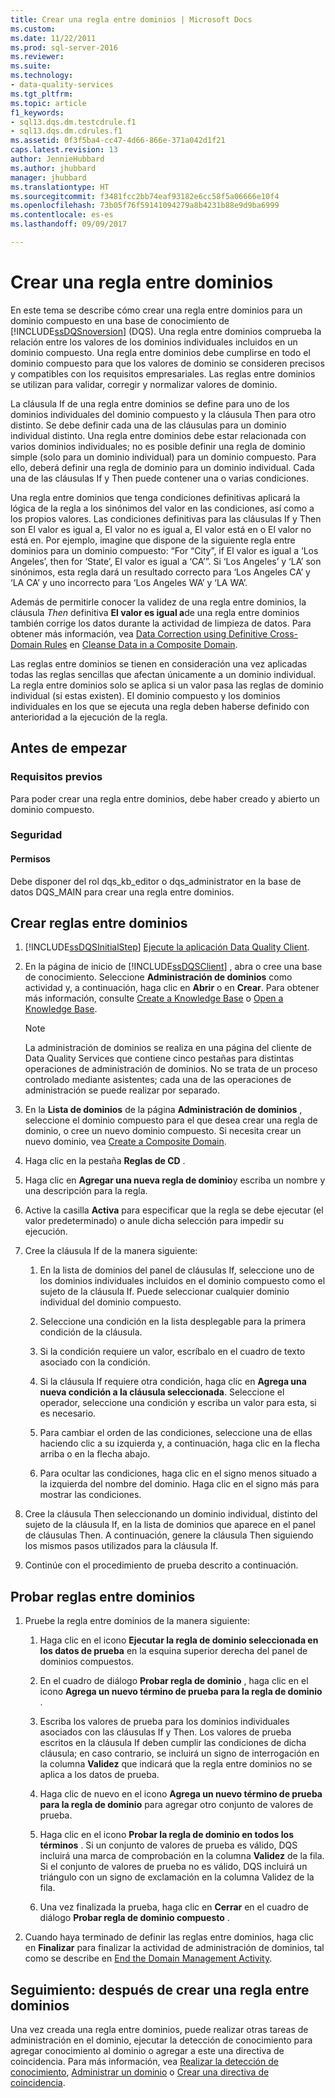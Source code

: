 ```yaml
---
title: Crear una regla entre dominios | Microsoft Docs
ms.custom: 
ms.date: 11/22/2011
ms.prod: sql-server-2016
ms.reviewer: 
ms.suite: 
ms.technology:
- data-quality-services
ms.tgt_pltfrm: 
ms.topic: article
f1_keywords:
- sql13.dqs.dm.testcdrule.f1
- sql13.dqs.dm.cdrules.f1
ms.assetid: 0f3f5ba4-cc47-4d66-866e-371a042d1f21
caps.latest.revision: 13
author: JennieHubbard
ms.author: jhubbard
manager: jhubbard
ms.translationtype: HT
ms.sourcegitcommit: f3481fcc2bb74eaf93182e6cc58f5a06666e10f4
ms.openlocfilehash: 73b05f76f59141094279a8b4231b88e9d9ba6999
ms.contentlocale: es-es
ms.lasthandoff: 09/09/2017

---
```

# <a name="create-a-cross-domain-rule"></a>Crear una regla entre dominios
  En este tema se describe cómo crear una regla entre dominios para un dominio compuesto en una base de conocimiento de [!INCLUDE[ssDQSnoversion](../includes/ssdqsnoversion-md.md)] (DQS). Una regla entre dominios comprueba la relación entre los valores de los dominios individuales incluidos en un dominio compuesto. Una regla entre dominios debe cumplirse en todo el dominio compuesto para que los valores de dominio se consideren precisos y compatibles con los requisitos empresariales. Las reglas entre dominios se utilizan para validar, corregir y normalizar valores de dominio.  
  
 La cláusula If de una regla entre dominios se define para uno de los dominios individuales del dominio compuesto y la cláusula Then para otro distinto. Se debe definir cada una de las cláusulas para un dominio individual distinto. Una regla entre dominios debe estar relacionada con varios dominios individuales; no es posible definir una regla de dominio simple (solo para un dominio individual) para un dominio compuesto. Para ello, deberá definir una regla de dominio para un dominio individual. Cada una de las cláusulas If y Then puede contener una o varias condiciones.  
  
 Una regla entre dominios que tenga condiciones definitivas aplicará la lógica de la regla a los sinónimos del valor en las condiciones, así como a los propios valores. Las condiciones definitivas para las cláusulas If y Then son El valor es igual a, El valor no es igual a, El valor está en o El valor no está en. Por ejemplo, imagine que dispone de la siguiente regla entre dominios para un dominio compuesto: “For “City”, if El valor es igual a ‘Los Angeles’, then for ‘State’, El valor es igual a ‘CA’”. Si ‘Los Angeles’ y ‘LA’ son sinónimos, esta regla dará un resultado correcto para ‘Los Angeles CA’ y ‘LA CA’ y uno incorrecto para ‘Los Angeles WA’ y ‘LA WA’.  
  
 Además de permitirle conocer la validez de una regla entre dominios, la cláusula *Then* definitiva **El valor es igual a**de una regla entre dominios también corrige los datos durante la actividad de limpieza de datos. Para obtener más información, vea [Data Correction using Definitive Cross-Domain Rules](../data-quality-services/cleanse-data-in-a-composite-domain.md#CDCorrection) en [Cleanse Data in a Composite Domain](../data-quality-services/cleanse-data-in-a-composite-domain.md).  
  
 Las reglas entre dominios se tienen en consideración una vez aplicadas todas las reglas sencillas que afectan únicamente a un dominio individual. La regla entre dominios solo se aplica si un valor pasa las reglas de dominio individual (si estas existen). El dominio compuesto y los dominios individuales en los que se ejecuta una regla deben haberse definido con anterioridad a la ejecución de la regla.  
  
##  <a name="BeforeYouBegin"></a> Antes de empezar  
  
###  <a name="Prerequisites"></a> Requisitos previos  
 Para poder crear una regla entre dominios, debe haber creado y abierto un dominio compuesto.  
  
###  <a name="Security"></a> Seguridad  
  
####  <a name="Permissions"></a> Permisos  
 Debe disponer del rol dqs_kb_editor o dqs_administrator en la base de datos DQS_MAIN para crear una regla entre dominios.  
  
##  <a name="Create"></a> Crear reglas entre dominios  
  
1.  [!INCLUDE[ssDQSInitialStep](../includes/ssdqsinitialstep-md.md)] [Ejecute la aplicación Data Quality Client](../data-quality-services/run-the-data-quality-client-application.md).  
  
2.  En la página de inicio de [!INCLUDE[ssDQSClient](../includes/ssdqsclient-md.md)] , abra o cree una base de conocimiento. Seleccione **Administración de dominios** como actividad y, a continuación, haga clic en **Abrir** o en **Crear**. Para obtener más información, consulte [Create a Knowledge Base](../data-quality-services/create-a-knowledge-base.md) o [Open a Knowledge Base](../data-quality-services/open-a-knowledge-base.md).  
  
    > [!NOTE]  
    >  La administración de dominios se realiza en una página del cliente de Data Quality Services que contiene cinco pestañas para distintas operaciones de administración de dominios. No se trata de un proceso controlado mediante asistentes; cada una de las operaciones de administración se puede realizar por separado.  
  
3.  En la **Lista de dominios** de la página **Administración de dominios** , seleccione el dominio compuesto para el que desea crear una regla de dominio, o cree un nuevo dominio compuesto. Si necesita crear un nuevo dominio, vea [Create a Composite Domain](../data-quality-services/create-a-composite-domain.md).  
  
4.  Haga clic en la pestaña **Reglas de CD** .  
  
5.  Haga clic en **Agregar una nueva regla de dominio**y escriba un nombre y una descripción para la regla.  
  
6.  Active la casilla **Activa** para especificar que la regla se debe ejecutar (el valor predeterminado) o anule dicha selección para impedir su ejecución.  
  
7.  Cree la cláusula If de la manera siguiente:  
  
    1.  En la lista de dominios del panel de cláusulas If, seleccione uno de los dominios individuales incluidos en el dominio compuesto como el sujeto de la cláusula If. Puede seleccionar cualquier dominio individual del dominio compuesto.  
  
    2.  Seleccione una condición en la lista desplegable para la primera condición de la cláusula.  
  
    3.  Si la condición requiere un valor, escríbalo en el cuadro de texto asociado con la condición.  
  
    4.  Si la cláusula If requiere otra condición, haga clic en **Agrega una nueva condición a la cláusula seleccionada**. Seleccione el operador, seleccione una condición y escriba un valor para esta, si es necesario.  
  
    5.  Para cambiar el orden de las condiciones, seleccione una de ellas haciendo clic a su izquierda y, a continuación, haga clic en la flecha arriba o en la flecha abajo.  
  
    6.  Para ocultar las condiciones, haga clic en el signo menos situado a la izquierda del nombre del dominio. Haga clic en el signo más para mostrar las condiciones.  
  
8.  Cree la cláusula Then seleccionando un dominio individual, distinto del sujeto de la cláusula If, en la lista de dominios que aparece en el panel de cláusulas Then. A continuación, genere la cláusula Then siguiendo los mismos pasos utilizados para la cláusula If.  
  
9. Continúe con el procedimiento de prueba descrito a continuación.  
  
##  <a name="Test"></a> Probar reglas entre dominios  
  
1.  Pruebe la regla entre dominios de la manera siguiente:  
  
    1.  Haga clic en el icono **Ejecutar la regla de dominio seleccionada en los datos de prueba** en la esquina superior derecha del panel de dominios compuestos.  
  
    2.  En el cuadro de diálogo **Probar regla de dominio** , haga clic en el icono **Agrega un nuevo término de prueba para la regla de dominio** .  
  
    3.  Escriba los valores de prueba para los dominios individuales asociados con las cláusulas If y Then. Los valores de prueba escritos en la cláusula If deben cumplir las condiciones de dicha cláusula; en caso contrario, se incluirá un signo de interrogación en la columna **Validez** que indicará que la regla entre dominios no se aplica a los datos de prueba.  
  
    4.  Haga clic de nuevo en el icono **Agrega un nuevo término de prueba para la regla de dominio** para agregar otro conjunto de valores de prueba.  
  
    5.  Haga clic en el icono **Probar la regla de dominio en todos los términos** . Si un conjunto de valores de prueba es válido, DQS incluirá una marca de comprobación en la columna **Validez** de la fila. Si el conjunto de valores de prueba no es válido, DQS incluirá un triángulo con un signo de exclamación en la columna Validez de la fila.  
  
    6.  Una vez finalizada la prueba, haga clic en **Cerrar** en el cuadro de diálogo **Probar regla de dominio compuesto** .  
  
2.  Cuando haya terminado de definir las reglas entre dominios, haga clic en **Finalizar** para finalizar la actividad de administración de dominios, tal como se describe en [End the Domain Management Activity](http://msdn.microsoft.com/library/ab6505ad-3090-453b-bb01-58435e7fa7c0).  
  
##  <a name="FollowUp"></a> Seguimiento: después de crear una regla entre dominios  
 Una vez creada una regla entre dominios, puede realizar otras tareas de administración en el dominio, ejecutar la detección de conocimiento para agregar conocimiento al dominio o agregar a este una directiva de coincidencia. Para más información, vea [Realizar la detección de conocimiento](../data-quality-services/perform-knowledge-discovery.md), [Administrar un dominio](../data-quality-services/managing-a-domain.md) o [Crear una directiva de coincidencia](../data-quality-services/create-a-matching-policy.md).  
  
  
